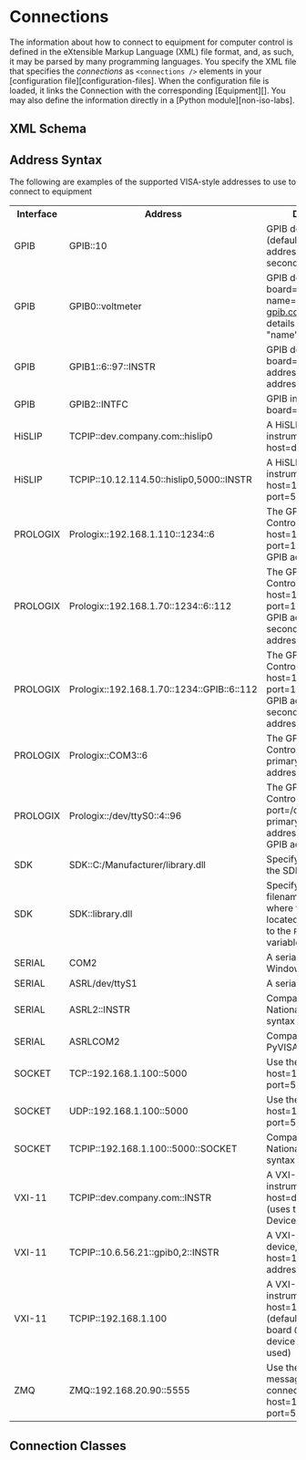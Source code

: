 # Connections

The information about how to connect to equipment for computer control is defined in the eXtensible Markup Language (XML) file format, and, as such, it may be parsed by many programming languages. You specify the XML file that specifies the _connections_ as `<connections />` elements in your [configuration file][configuration-files]. When the configuration file is loaded, it links the Connection with the corresponding [Equipment][]. You may also define the information directly in a [Python module][non-iso-labs].

## XML Schema

## Address Syntax

The following are examples of the supported VISA-style addresses to use to connect to equipment

<table>
  <tr>
    <th>Interface</th>
    <th>Address</th>
    <th>Description</th>
  </tr>
  <tr>
    <td>GPIB</td>
    <td>GPIB::10</td>
    <td>GPIB device at board=0 (default), primary address=10, no secondary address</td>
  </tr>
  <tr>
    <td>GPIB</td>
    <td>GPIB0::voltmeter</td>
    <td>GPIB device at board=0, interface name="voltmeter" (see <a href="https://linux-gpib.sourceforge.io/doc_html/configuration-gpib-conf.html" target="_blank">gpib.conf</a> for more details about the "name" option)</td>
  </tr>
  <tr>
    <td>GPIB</td>
    <td>GPIB1::6::97::INSTR</td>
    <td>GPIB device at board=1, primary address=6, secondary address=97</td>
  </tr>
  <tr>
    <td>GPIB</td>
    <td>GPIB2::INTFC</td>
    <td>GPIB interface at board=2</td>
  </tr>
  <tr>
    <td>HiSLIP</td>
    <td>TCPIP::dev.company.com::hislip0</td>
    <td>A HiSLIP LAN instrument, host=dev.company.com</td>
  </tr>
  <tr>
    <td>HiSLIP</td>
    <td>TCPIP::10.12.114.50::hislip0,5000::INSTR</td>
    <td>A HiSLIP LAN instrument, host=10.12.114.50, port=5000</td>
  </tr>
  <tr>
    <td>PROLOGIX</td>
    <td>Prologix::192.168.1.110::1234::6</td>
    <td>The GPIB-ETHERNET Controller, host=192.168.1.110, port=1234, primary GPIB address=6</td>
  </tr>
  <tr>
    <td>PROLOGIX</td>
    <td>Prologix::192.168.1.70::1234::6::112</td>
    <td>The GPIB-ETHERNET Controller, host=192.168.1.70, port=1234, primary GPIB address=6, secondary GPIB address=112</td>
  </tr>
  <tr>
    <td>PROLOGIX</td>
    <td>Prologix::192.168.1.70::1234::GPIB::6::112</td>
    <td>The GPIB-ETHERNET Controller, host=192.168.1.70, port=1234, primary GPIB address=6, secondary GPIB address=112</td>
  </tr>
  <tr>
    <td>PROLOGIX</td>
    <td>Prologix::COM3::6</td>
    <td>The GPIB-USB Controller, port=COM3, primary GPIB address=6</td>
  </tr>
  <tr>
    <td>PROLOGIX</td>
    <td>Prologix::/dev/ttyS0::4::96</td>
    <td>The GPIB-USB Controller, port=/dev/ttyS0, primary GPIB address=4, secondary GPIB address=96</td>
  </tr>
  <tr>
    <td>SDK</td>
    <td>SDK::C:/Manufacturer/library.dll</td>
    <td>Specify the full path to the SDK</td>
  </tr>
  <tr>
    <td>SDK</td>
    <td>SDK::library.dll</td>
    <td>Specify only the filename if the path to where the SDK file is located has been added to the <code>PATH</code> environment variable</td>
  </tr>
  <tr>
    <td>SERIAL</td>
    <td>COM2</td>
    <td>A serial port on Windows</td>
  </tr>
  <tr>
    <td>SERIAL</td>
    <td>ASRL/dev/ttyS1</td>
    <td>A serial port on Linux</td>
  </tr>
  <tr>
    <td>SERIAL</td>
    <td>ASRL2::INSTR</td>
    <td>Compatible with National Instruments syntax</td>
  </tr>
  <tr>
    <td>SERIAL</td>
    <td>ASRLCOM2</td>
    <td>Compatible with PyVISA-py syntax</td>
  </tr>
  <tr>
    <td>SOCKET</td>
    <td>TCP::192.168.1.100::5000</td>
    <td>Use the TCP protocol, host=192.168.1.100, port=5000</td>
  </tr>
  <tr>
    <td>SOCKET</td>
    <td>UDP::192.168.1.100::5000</td>
    <td>Use the UDP protocol, host=192.168.1.100, port=5000</td>
  </tr>
  <tr>
    <td>SOCKET</td>
    <td>TCPIP::192.168.1.100::5000::SOCKET</td>
    <td>Compatible with National Instruments syntax</td>
  </tr>
  <tr>
    <td>VXI-11</td>
    <td>TCPIP::dev.company.com::INSTR</td>
    <td>A VXI-11.3 LAN instrument, host=dev.company.com (uses the default LAN Device Name <i>inst0</i>)</td>
  </tr>
  <tr>
    <td>VXI-11</td>
    <td>TCPIP::10.6.56.21::gpib0,2::INSTR</td>
    <td>A VXI-11.2 GPIB device, host=10.6.56.21, gpib address=2</td>
  </tr>
  <tr>
    <td>VXI-11</td>
    <td>TCPIP::192.168.1.100</td>
    <td>A VXI-11.3 LAN instrument, host=192.168.1.100 (default values for board <i>0</i> and LAN device name <i>inst0</i> are used)</td>
  </tr>
  <tr>
    <td>ZMQ</td>
    <td>ZMQ::192.168.20.90::5555</td>
    <td>Use the ZeroMQ messaging library to connect to a device, host=192.168.20.90, port=5555</td>
  </tr>
</table>

## Connection Classes
